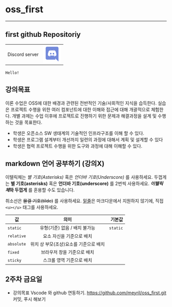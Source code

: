 # oss_first
------------------
## first github Repositoriy

|||
|---|---|
|Discord server|[![Discord server](./discordicon2.png)](https://discord.gg/5xtYD4CGnE)|

`Hello!`

## 강의목표
이론 수업은 OSS에 대한 배경과 관련된 전반적인 기술/사회적인 지식을 습득한다. 실습은 프로젝트 수행을 위한 여러 컴포넌트에 대한 이해와 접근에 대해 개괄적으로 체험한다. 개별 과제는 수업 이후에 프로젝트로 진행하기 위한 문제과 해결과정을 설계 및 수행하는 것을 목표한다.
- 학생은 오픈소스 SW 생태계의 기술적인 인프라구조를 이해 할 수 있다.
- 학생은 프로그램 설계부터 개선까지 일련의 과정에 대해서 계획 및 설계할 수 있다
- 학생은 협력 프로젝트 수행을 위한 도구와 과정에 대해 이해할 수 있다.


## markdown 언어 공부하기 (강의X)

이텔릭체는 *별 기호(Asterisks)* 혹은 _언더바 기호(Underscore)_ 를 사용하세요.
두껍게는 **별 기호(asterisks)** 혹은 __언더바 기호(underscore)__ 를 2번씩 사용하세요.
__*이텔릭체*와 두껍게__ 를 혼용할 수도 있습니다.

취소선은 ~~물결 기호(tilde)~~ 를 사용하세요.
<u>밑줄</u>은 마크다운에서 지원하지 않기에, 직접 `<u></u>` 태그를 사용하세요.


| 값 | 의미 | 기본값 |
|---|:---:|---:|
| `static` | 유형(기준) 없음 / 배치 불가능 | `static` |
| `relative` | 요소 자신을 기준으로 배치 |  |
| `absolute` | 위치 상 부모(조상)요소를 기준으로 배치 |  |
| `fixed` | 브라우저 창을 기준으로 배치 |  |
| `sticky` | 스크롤 영역 기준으로 배치 |  |

## 2주차 금요일
- 강의목표
    Vscode 와 github 연동하기.
    https://github.com/meyril/oss_first.git
    커밋, 푸시 해보기